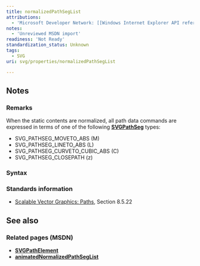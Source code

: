 ```yaml
---
title: normalizedPathSegList
attributions:
  - 'Microsoft Developer Network: [[Windows Internet Explorer API reference](http://msdn.microsoft.com/en-us/library/ie/hh828809%28v=vs.85%29.aspx) Article]'
notes:
  - 'Unreviewed MSDN import'
readiness: 'Not Ready'
standardization_status: Unknown
tags:
  - SVG
uri: svg/properties/normalizedPathSegList

---
```

## Notes

### Remarks

When the static contents are normalized, all path data commands are expressed in terms of one of the following [**SVGPathSeg**](/svg/objects/SVGPathSeg) types:

-   SVG\_PATHSEG\_MOVETO\_ABS (M)
-   SVG\_PATHSEG\_LINETO\_ABS (L)
-   SVG\_PATHSEG\_CURVETO\_CUBIC\_ABS (C)
-   SVG\_PATHSEG\_CLOSEPATH (z)

### Syntax

### Standards information

-   [Scalable Vector Graphics: Paths](http://go.microsoft.com/fwlink/p/?linkid=204736), Section 8.5.22

## See also

### Related pages (MSDN)

-   [**SVGPathElement**](/svg/elements/path)
-   [**animatedNormalizedPathSegList**](/svg/properties/animatedNormalizedPathSegList)
